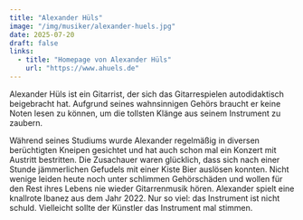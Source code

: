 ```yaml
---
title: "Alexander Hüls"
image: "/img/musiker/alexander-huels.jpg"
date: 2025-07-20
draft: false
links:
  - title: "Homepage von Alexander Hüls"
    url: "https://www.ahuels.de"
---
```


Alexander Hüls ist ein Gitarrist, der sich das Gitarrespielen autodidaktisch beigebracht hat. Aufgrund seines wahnsinnigen Gehörs braucht er keine Noten lesen zu können, um die tollsten Klänge aus seinem Instrument zu zaubern.

Während seines Studiums wurde Alexander regelmäßig in diversen berüchtigten Kneipen gesichtet und hat auch schon mal ein Konzert mit Austritt bestritten. Die Zusachauer waren glücklich, dass sich nach einer Stunde jämmerlichen Gefudels mit einer Kiste Bier auslösen konnten. Nicht wenige leiden heute noch unter schlimmen Gehörschäden und wollen für den Rest ihres Lebens nie wieder Gitarrenmusik hören. Alexander spielt eine knallrote Ibanez aus dem Jahr 2022. Nur so viel: das Instrument ist nicht schuld. Vielleicht sollte der Künstler das Instrument mal stimmen. 